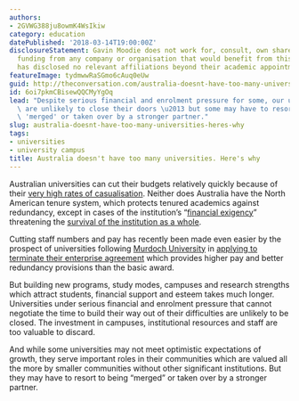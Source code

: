 ```yaml
---
authors:
- 2GVWG388ju8owmK4WsIkiw
category: education
datePublished: '2018-03-14T19:00:00Z'
disclosureStatement: Gavin Moodie does not work for, consult, own shares in or receive
  funding from any company or organisation that would benefit from this article, and
  has disclosed no relevant affiliations beyond their academic appointment.
featureImage: tydmwwRaSGmo6cAuq0eUw
guid: http://theconversation.com/australia-doesnt-have-too-many-universities-heres-why-88386
id: 6oi7pkmCBisewQQCMyYgOq
lead: "Despite serious financial and enrolment pressure for some, our universities\
  \ are unlikely to close their doors \u2013 but some may have to resort to being\
  \ 'merged' or taken over by a stronger partner."
slug: australia-doesnt-have-too-many-universities-heres-why
tags:
- universities
- university campus
title: Australia doesn't have too many universities. Here's why
---
```


Australian universities can cut their budgets relatively quickly because of their [very high rates of casualisation](http://www.lhmartininstitute.edu.au/documents/publications/2016-contingent-academic-employment-in-australian-universities-updatedapr16.pdf). Neither does Australia have the North American tenure system, which protects tenured academics against redundancy, except in cases of the institution’s “[financial exigency](https://www.aaup.org/report/financial-exigency-academic-governance-and-related-matters)” threatening the [survival of the institution as a whole](https://www.caut.ca/about-us/caut-policy/lists/caut-policy-statements/policy-statement-on-financial-exigency-and-lay-offs).

Cutting staff numbers and pay has recently been made even easier by the prospect of universities following [Murdoch University](https://www.fwc.gov.au/document/agreement/AE407853-2) in [applying to terminate their enterprise agreement](https://www.theguardian.com/australia-news/2017/may/18/labor-says-its-too-easy-for-bosses-to-drop-pay-deals) which provides higher pay and better redundancy provisions than the basic award.

But building new programs, study modes, campuses and research strengths which attract students, financial support and esteem takes much longer. Universities under serious financial and enrolment pressure that cannot negotiate the time to build their way out of their difficulties are unlikely to be closed. The investment in campuses, institutional resources and staff are too valuable to discard. 

And while some universities may not meet optimistic expectations of growth, they serve important roles in their communities which are valued all the more by smaller communities without other significant institutions. But they may have to resort to being “merged” or taken over by a stronger partner.